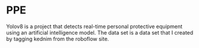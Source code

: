 # PPE
 Yolov8 is a project that detects real-time personal protective equipment using an artificial intelligence model. The data set is a data set that I created by tagging kednim from the roboflow site.
